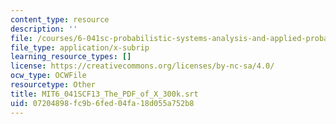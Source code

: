```yaml
---
content_type: resource
description: ''
file: /courses/6-041sc-probabilistic-systems-analysis-and-applied-probability-fall-2013/07204898fc9b6fed04fa18d055a752b8_MIT6_041SCF13_The_PDF_of_X_300k.srt
file_type: application/x-subrip
learning_resource_types: []
license: https://creativecommons.org/licenses/by-nc-sa/4.0/
ocw_type: OCWFile
resourcetype: Other
title: MIT6_041SCF13_The_PDF_of_X_300k.srt
uid: 07204898-fc9b-6fed-04fa-18d055a752b8
---
```

